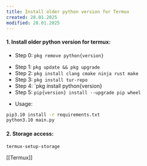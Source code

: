 ```yaml
---
title: Install older python version for Termux
created: 28.01.2025
modified: 28.01.2025
---
```

#### 1. Install older python version for termux:
- Step 0: `pkg remove python{version}`
* Step 1:   `pkg update && pkg upgrade`
* Step 2:   `pkg install clang cmake ninja rust make`
* Step 3:   `pkg install tur-repo`
* Step 4:   `pkg install python{version}
* Step 5:  `pip{version} install --upgrade pip wheel`
- Usage:
```bash
pip3.10 install -r requirements.txt
python3.10 main.py
```
#### 2. Storage access:
```bash
termux-setup-storage
```

[[Termux]]
